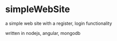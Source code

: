 # simpleWebSite

a simple web site with a register, login functionality

written in nodejs, angular, mongodb
